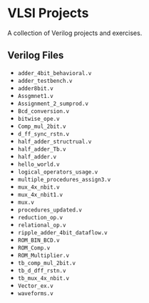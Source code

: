 # VLSI Projects

A collection of Verilog projects and exercises.

## Verilog Files

- `adder_4bit_behavioral.v`
- `adder_testbench.v`
- `adder8bit.v`
- `Assgmnet1.v`
- `Assignment_2_sumprod.v`
- `Bcd_conversion.v`
- `bitwise_ope.v`
- `Comp_mul_2bit.v`
- `d_ff_sync_rstn.v`
- `half_adder_structrual.v`
- `half_adder_Tb.v`
- `half_adder.v`
- `hello_world.v`
- `logical_operators_usage.v`
- `multiple_procedures_assign3.v`
- `mux_4x_nbit.v`
- `mux_4x_nbit1.v`
- `mux.v`
- `procedures_updated.v`
- `reduction_op.v`
- `relational_op.v`
- `ripple_adder_4bit_dataflow.v`
- `ROM_BIN_BCD.v`
- `ROM_Comp.v`
- `ROM_Multiplier.v`
- `tb_comp_mul_2bit.v`
- `tb_d_dff_rstn.v`
- `tb_mux_4x_nbit.v`
- `Vector_ex.v`
- `waveforms.v`
